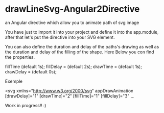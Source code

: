 # drawLineSvg-Angular2Directive
an Angular directive which allow you to animate path of svg image

You have just to import it into your project and define it into the app.module, after that let's put the directive into your SVG element.


You can also define the duration and delay of the paths's drawing as well as the duration and delay of the filling of the shape. Here Below you con find the properties.


fillTime (default 1s);
fillDelay =  (default 2s);
drawTime =  (default 1s);
drawDelay = (default 0s);



Exemple

<svg xmlns="http://www.w3.org/2000/svg" appDrawAnimation [drawDelay]="1" [drawTime]="2" [fillTime]="1" [fillDelay]="3" ...


Work in progress!! :)
